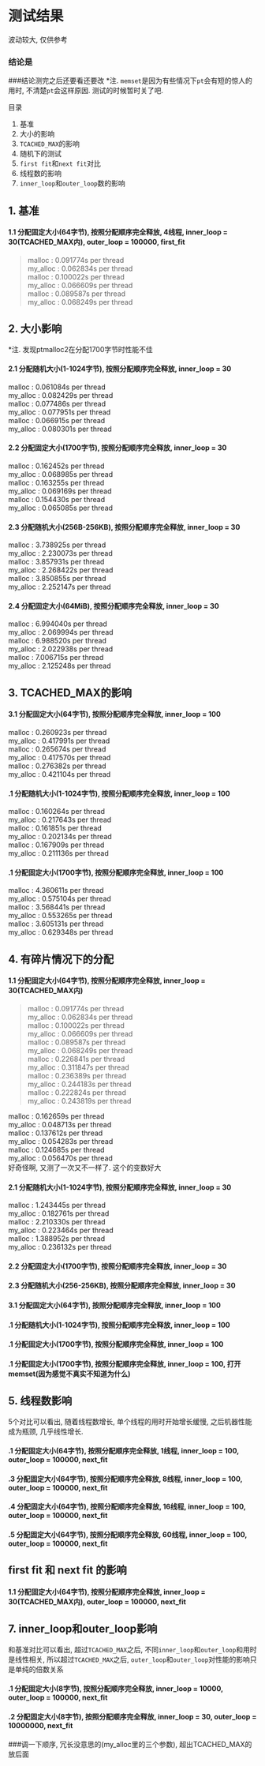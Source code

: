 # 测试结果

波动较大, 仅供参考

### 结论是


###结论测完之后还要看还要改
*注. `memset`是因为有些情况下`pt`会有短的惊人的用时, 不清楚`pt`会这样原因. 测试的时候暂时关了吧.

目录
1. 基准
1. 大小的影响
1. `TCACHED_MAX`的影响
1. 随机下的测试
1. `first fit`和`next fit`对比
1. 线程数的影响
1. `inner_loop`和`outer_loop`数的影响

## 1. 基准

#### 1.1 分配固定大小(64字节), 按照分配顺序完全释放, 4线程, inner_loop = 30(TCACHED_MAX内), outer_loop = 100000, first_fit
> malloc    : 0.091774s per thread  
> my_alloc  : 0.062834s per thread  
> malloc    : 0.100022s per thread  
> my_alloc  : 0.066609s per thread  
> malloc    : 0.089587s per thread  
> my_alloc  : 0.068249s per thread  


## 2. 大小影响

*注. 发现ptmalloc2在分配1700字节时性能不佳

#### 2.1 分配随机大小(1-1024字节), 按照分配顺序完全释放, inner_loop = 30
malloc    : 0.061084s per thread  
my_alloc  : 0.082429s per thread  
malloc    : 0.077486s per thread  
my_alloc  : 0.077951s per thread  
malloc    : 0.066915s per thread  
my_alloc  : 0.080301s per thread  

#### 2.2 分配固定大小(1700字节), 按照分配顺序完全释放, inner_loop = 30
malloc    : 0.162452s per thread  
my_alloc  : 0.068985s per thread  
malloc    : 0.163255s per thread  
my_alloc  : 0.069169s per thread  
malloc    : 0.154430s per thread  
my_alloc  : 0.065085s per thread  

#### 2.3 分配随机大小(256B-256KB), 按照分配顺序完全释放, inner_loop = 30
malloc    : 3.738925s per thread  
my_alloc  : 2.230073s per thread  
malloc    : 3.857931s per thread  
my_alloc  : 2.268422s per thread  
malloc    : 3.850855s per thread  
my_alloc  : 2.252147s per thread  


#### 2.4 分配固定大小(64MiB), 按照分配顺序完全释放, inner_loop = 30
malloc    : 6.994040s per thread  
my_alloc  : 2.069994s per thread  
malloc    : 6.988520s per thread  
my_alloc  : 2.022938s per thread  
malloc    : 7.006715s per thread  
my_alloc  : 2.125248s per thread  


## 3. TCACHED_MAX的影响

#### 3.1 分配固定大小(64字节), 按照分配顺序完全释放, inner_loop = 100
malloc    : 0.260923s per thread  
my_alloc  : 0.417991s per thread  
malloc    : 0.265674s per thread  
my_alloc  : 0.417570s per thread  
malloc    : 0.276382s per thread  
my_alloc  : 0.421104s per thread  


#### .1 分配随机大小(1-1024字节), 按照分配顺序完全释放, inner_loop = 100
malloc    : 0.160264s per thread  
my_alloc  : 0.217643s per thread  
malloc    : 0.161851s per thread  
my_alloc  : 0.202134s per thread  
malloc    : 0.167909s per thread  
my_alloc  : 0.211136s per thread  


#### .1 分配固定大小(1700字节), 按照分配顺序完全释放, inner_loop = 100
malloc    : 4.360611s per thread  
my_alloc  : 0.575104s per thread  
malloc    : 3.568441s per thread  
my_alloc  : 0.553265s per thread  
malloc    : 3.605131s per thread  
my_alloc  : 0.629348s per thread  


## 4. 有碎片情况下的分配

#### 1.1 分配固定大小(64字节), 按照分配顺序完全释放, inner_loop = 30(TCACHED_MAX内)
> malloc    : 0.091774s per thread  
> my_alloc  : 0.062834s per thread  
> malloc    : 0.100022s per thread  
> my_alloc  : 0.066609s per thread  
> malloc    : 0.089587s per thread  
> my_alloc  : 0.068249s per thread  
malloc    : 0.226841s per thread  
my_alloc  : 0.311847s per thread  
malloc    : 0.236389s per thread  
my_alloc  : 0.244183s per thread  
malloc    : 0.222824s per thread  
my_alloc  : 0.243819s per thread  

malloc    : 0.162659s per thread  
my_alloc  : 0.048713s per thread  
malloc    : 0.137612s per thread  
my_alloc  : 0.054283s per thread  
malloc    : 0.124685s per thread  
my_alloc  : 0.056470s per thread  
好奇怪啊, 又测了一次又不一样了. 这个的变数好大

#### 2.1 分配随机大小(1-1024字节), 按照分配顺序完全释放, inner_loop = 30
malloc    : 1.243445s per thread  
my_alloc  : 0.182761s per thread  
malloc    : 2.210330s per thread  
my_alloc  : 0.223464s per thread  
malloc    : 1.388952s per thread  
my_alloc  : 0.236132s per thread  

#### 2.2 分配固定大小(1700字节), 按照分配顺序完全释放, inner_loop = 30


#### 2.3 分配随机大小(256-256KB), 按照分配顺序完全释放, inner_loop = 30


#### 3.1 分配固定大小(64字节), 按照分配顺序完全释放, inner_loop = 100


#### .1 分配随机大小(1-1024字节), 按照分配顺序完全释放, inner_loop = 100


#### .1 分配固定大小(1700字节), 按照分配顺序完全释放, inner_loop = 100


#### .1 分配固定大小(1700字节), 按照分配顺序完全释放, inner_loop = 100, 打开memset(因为感觉不真实不知道为什么)


## 5. 线程数影响

5个对比可以看出, 随着线程数增长, 单个线程的用时开始增长缓慢, 之后机器性能成为瓶颈, 几乎线性增长.

#### .1 分配固定大小(64字节), 按照分配顺序完全释放, 1线程, inner_loop = 100, outer_loop = 100000, next_fit

#### .3 分配固定大小(64字节), 按照分配顺序完全释放, 8线程, inner_loop = 100, outer_loop = 100000, next_fit

#### .4 分配固定大小(64字节), 按照分配顺序完全释放, 16线程, inner_loop = 100, outer_loop = 100000, next_fit

#### .5 分配固定大小(64字节), 按照分配顺序完全释放, 60线程, inner_loop = 100, outer_loop = 100000, next_fit

## first fit 和 next fit 的影响

#### 1.1 分配固定大小(64字节), 按照分配顺序完全释放, inner_loop = 30(TCACHED_MAX内), outer_loop = 100000, next_fit


## 7. inner_loop和outer_loop影响

和基准对比可以看出, 超过`TCACHED_MAX`之后, 不同`inner_loop`和`outer_loop`和用时是线性相关, 所以超过`TCACHED_MAX`之后, `outer_loop`和`outer_loop`对性能的影响只是单纯的倍数关系

#### .1 分配固定大小(8字节), 按照分配顺序完全释放, inner_loop = 10000, outer_loop = 100000, next_fit

#### .2 分配固定大小(8字节), 按照分配顺序完全释放, inner_loop = 30, outer_loop = 10000000, next_fit



###调一下顺序, 冗长没意思的(my_alloc里的三个参数), 超出TCACHED_MAX的放后面